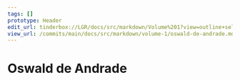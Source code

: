 ```yaml
---
tags: []
prototype: Header
edit_url: tinderbox://LGR/docs/src/markdown/Volume%201?view=outline+select=1658234633
view_url: /commits/main/docs/src/markdown/volume-1/oswald-de-andrade.md
---
```


# Oswald de Andrade



